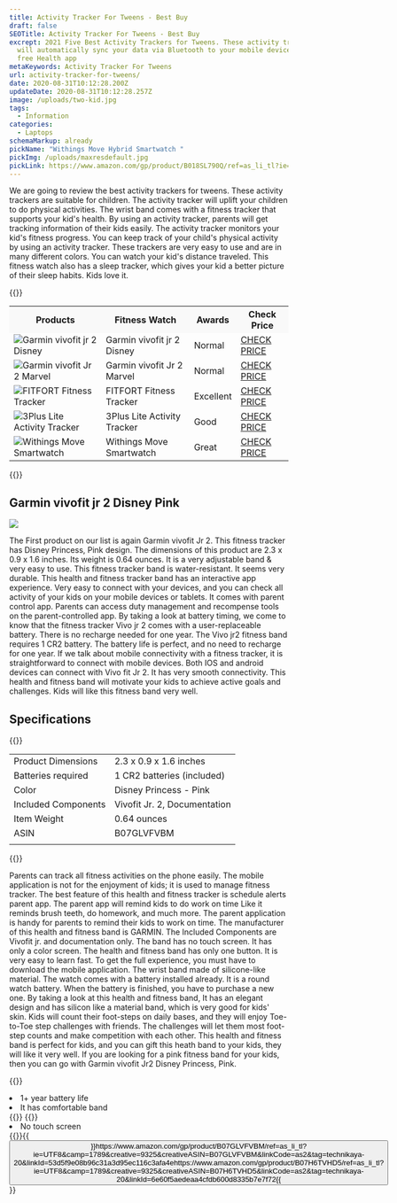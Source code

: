 ```yaml
---
title: Activity Tracker For Tweens - Best Buy
draft: false
SEOTitle: Activity Tracker For Tweens - Best Buy
excrept: 2021 Five Best Activity Trackers for Tweens. These activity trackers
  will automatically sync your data via Bluetooth to your mobile device in the
  free Health app
metaKeywords: Activity Tracker For Tweens
url: activity-tracker-for-tweens/
date: 2020-08-31T10:12:28.200Z
updateDate: 2020-08-31T10:12:28.257Z
image: /uploads/two-kid.jpg
tags:
  - Information
categories:
  - Laptops
schemaMarkup: already
pickName: "Withings Move Hybrid Smartwatch "
pickImg: /uploads/maxresdefault.jpg
pickLink: https://www.amazon.com/gp/product/B018SL790Q/ref=as_li_tl?ie=UTF8&camp=1789&creative=9325&creativeASIN=B018SL790Q&linkCode=as2&tag=technikaya-20&linkId=cd3aa467900c409b1036419eeac5f231
---
```

We are going to review the best activity trackers for tweens. These activity trackers are suitable for children. The activity tracker will uplift your children to do physical activities. The wrist band comes with a fitness tracker that supports your kid's health. By using an activity tracker, parents will get tracking information of their kids easily. The activity tracker monitors your kid's fitness progress. You can keep track of your child's physical activity by using an activity tracker. These trackers are very easy to use and are in many different colors. You can watch your kid's distance traveled. This fitness watch also has a sleep tracker, which gives your kid a better picture of their sleep habits. Kids love it.

{{<html-code tag="div">}}

<table class="no-mobile product-table" width="100%">
<tbody>
<tr class="thead" style="background-color:#f9f9f9!important">
<th><strong>Products</strong></th>
<th><strong>Fitness Watch</strong></th>
<th><strong>Awards</strong></th>
<th><strong>Check Price</strong></th>
</tr>
<tr>
<td class="tdimg"><img src="/uploads/garmin-pink.jpg" alt="Garmin vivofit jr 2 Disney " title="Garmin vivofit jr 2 Disney "></td>
<td>Garmin vivofit jr 2 Disney </td>
<td>Normal</td>
<td><a class="table-button" href="https://www.amazon.com/gp/product/B07GLVFVBM/ref=as_li_tl?ie=UTF8&camp=1789&creative=9325&creativeASIN=B07GLVFVBM&linkCode=as2&tag=technikaya-20&linkId=53d5f9e08b96c31a3d95ec116c3afa4e" target="_blank" rel="nofollow noopener noreferrer">CHECK PRICE</a></td>
</tr>
<tr>
<td class="tdimg"><img src="blob:https://www.technikaya.com/4863084d-21d3-4671-9f41-c1f66d23fcf5" alt="Garmin vivofit Jr 2 Marvel " title="Garmin vivofit Jr 2 Marvel "></td>
<td>Garmin vivofit Jr 2 Marvel </td>
<td>Normal</td>
<td><a class="table-button" href="https://www.amazon.com/gp/product/B07H6TVHD5/ref=as_li_tl?ie=UTF8&camp=1789&creative=9325&creativeASIN=B07H6TVHD5&linkCode=as2&tag=technikaya-20&linkId=6e60f5aedeaa4cfdb600d8335b7e7f72" target="_blank" rel="nofollow noopener noreferrer">CHECK PRICE</a></td>
</tr>
<tr>
<td class="tdimg"><img src="blob:https://www.technikaya.com/affbeae4-9df8-4574-8c32-a40ca536af97" alt="FITFORT Fitness Tracker " title="FITFORT Fitness Tracker "></td>
<td>FITFORT Fitness Tracker </td>
<td>Excellent</td>
<td><a class="table-button" href="https://www.amazon.com/gp/product/B07XVHX8BC/ref=as_li_tl?ie=UTF8&camp=1789&creative=9325&creativeASIN=B07XVHX8BC&linkCode=as2&tag=technikaya-20&linkId=2dda35d1313e8835d01f559b9800fab4" target="_blank" rel="nofollow noopener noreferrer">CHECK PRICE</a></td>
</tr>
<tr>
<td class="tdimg"><img src="blob:https://www.technikaya.com/91f0a61b-af18-4e16-a203-3523b4b7e406" alt="3Plus Lite Activity Tracker" title="3Plus Lite Activity Tracker"></td>
<td>3Plus Lite Activity Tracker</td>
<td>Good</td>
<td><a class="table-button" href="https://www.amazon.com/gp/product/B07XVHX8BC/ref=as_li_tl?ie=UTF8&camp=1789&creative=9325&creativeASIN=B07XVHX8BC&linkCode=as2&tag=technikaya-20&linkId=0a91281f9435bdffbea8be7b071b4e40" target="_blank" rel="nofollow noopener noreferrer">CHECK PRICE</a></td>
</tr>
<tr>
<td class="tdimg"><img src="blob:https://www.technikaya.com/c7a1de07-f067-4633-ada9-e6cafdccce30" alt="Withings Move Smartwatch " title="Withings Move Smartwatch "></td>
<td>Withings Move Smartwatch </td>
<td>Great</td>
<td><a class="table-button" href="https://www.amazon.com/gp/product/B018SL790Q/ref=as_li_tl?ie=UTF8&camp=1789&creative=9325&creativeASIN=B018SL790Q&linkCode=as2&tag=technikaya-20&linkId=5b2bf3f5194c3d7a04472be19a8ef7a9" target="_blank" rel="nofollow noopener noreferrer">CHECK PRICE</a></td>
</tr>
</tbody>
</table>
{{</html-code>}}

## Garmin vivofit jr 2 Disney Pink

[![](/uploads/garmin-pink.jpg)](https://www.amazon.com/gp/product/B07GLVFVBM/ref=as_li_tl?ie=UTF8&camp=1789&creative=9325&creativeASIN=B07GLVFVBM&linkCode=as2&tag=technikaya-20&linkId=81e3e8dc505011442e7c6c8a8c7bce32)

The First product on our list is again Garmin vivofit Jr 2. This fitness tracker has Disney Princess, Pink design. The dimensions of this product are 2.3 x 0.9 x 1.6 inches. Its weight is 0.64 ounces. It is a very adjustable band & very easy to use. This fitness tracker band is water-resistant. It seems very durable. This health and fitness tracker band has an interactive app experience. Very easy to connect with your devices, and you can check all activity of your kids on your mobile devices or tablets. It comes with parent control app. Parents can access duty management and recompense tools on the parent-controlled app.
By taking a look at battery timing, we come to know that the fitness tracker Vivo jr 2 comes with a user-replaceable battery. There is no recharge needed for one year. The Vivo jr2 fitness band requires 1 CR2 battery. The battery life is perfect, and no need to recharge for one year. If we talk about mobile connectivity with a fitness tracker, it is straightforward to connect with mobile devices. Both IOS  and android devices can connect with Vivo fit Jr 2. It has very smooth connectivity. This health and fitness band will motivate your kids to achieve active goals and challenges. Kids will like this fitness band very well.

## Specifications

{{<html-code tag="div">}}

<table>
<tbody><tr>
<td>Product Dimensions	</td>
<td>2.3 x 0.9 x 1.6 inches</td>
</tr>
<tr>
<td>Batteries required	</td>
<td>1 CR2 batteries (included)</td>
</tr>
<tr>
<td>Color	</td>
<td>Disney Princess - Pink</td>
</tr>
<tr>
<td>Included Components	</td>
<td>Vivofit Jr. 2, Documentation</td>
</tr>
<tr>
<td>Item Weight	</td>
<td>0.64 ounces</td>
</tr>
<tr>
<td>ASIN</td>
<td>B07GLVFVBM</td>
</tr>
<tr>
<td></td>
<td></td>
</tr>
</tbody>
</table>
{{</html-code>}}

Parents can track all fitness activities on the phone easily. The mobile application is not for the enjoyment of kids; it is used to manage fitness tracker. The best feature of this health and fitness tracker is schedule alerts parent app. The parent app will remind kids to do work on time Like it reminds brush teeth, do homework, and much more. The parent application is handy for parents to remind their kids to work on time. The manufacturer of this health and fitness band is GARMIN. The Included Components are Vivofit jr. and documentation only. The band has no touch screen. It has only a color screen. The health and fitness band has only one button. It is very easy to learn fast. To get the full experience, you must have to download the mobile application. The wrist band  made of silicone-like material. The watch comes with a battery installed already. It is a round watch battery. When the battery is finished, you have to purchase a new one. By taking a look at this health and fitness band, It has an elegant design and has silicon like a material band, which is very good for kids' skin. Kids will count their foot-steps on daily bases, and they will enjoy Toe-to-Toe step challenges with friends. The challenges will let them most foot-step counts and make competition with each other. This health and fitness band is perfect for kids, and you can gift this heath band to your kids, they will like it very well. If you are looking for a pink fitness band for your kids, then you can go with Garmin vivofit Jr2  Disney Princess, Pink.

{{<pros>}}

<li>1+ year battery life </li>
<li>It has comfortable band</li>
{{</pros>}}
{{<cons>}}
<li>No touch screen</li>
{{</cons>}}{{<button>}}https://www.amazon.com/gp/product/B07GLVFVBM/ref=as_li_tl?ie=UTF8&camp=1789&creative=9325&creativeASIN=B07GLVFVBM&linkCode=as2&tag=technikaya-20&linkId=53d5f9e08b96c31a3d95ec116c3afa4ehttps://www.amazon.com/gp/product/B07H6TVHD5/ref=as_li_tl?ie=UTF8&camp=1789&creative=9325&creativeASIN=B07H6TVHD5&linkCode=as2&tag=technikaya-20&linkId=6e60f5aedeaa4cfdb600d8335b7e7f72{{</button>}}

![]()